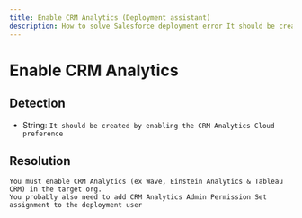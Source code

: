 ```yaml
---
title: Enable CRM Analytics (Deployment assistant)
description: How to solve Salesforce deployment error It should be created by enabling the CRM Analytics Cloud preference
---
```

<!-- markdownlint-disable MD013 -->
# Enable CRM Analytics

## Detection

- String: `It should be created by enabling the CRM Analytics Cloud preference`

## Resolution

```shell
You must enable CRM Analytics (ex Wave, Einstein Analytics & Tableau CRM) in the target org.
You probably also need to add CRM Analytics Admin Permission Set assignment to the deployment user
```
